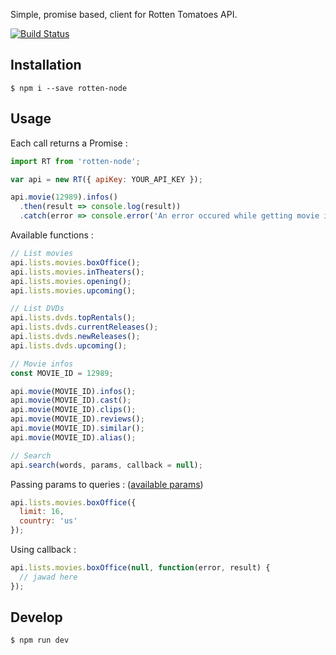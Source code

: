 Simple, promise based, client for Rotten Tomatoes API.

[![Build Status](https://travis-ci.org/mr-wildcard/rotten-node.svg?branch=master)](https://travis-ci.org/mr-wildcard/rotten-node)

## Installation
```
$ npm i --save rotten-node
```

## Usage

Each call returns a Promise :

```javascript
import RT from 'rotten-node';

var api = new RT({ apiKey: YOUR_API_KEY });

api.movie(12989).infos()
  .then(result => console.log(result))
  .catch(error => console.error('An error occured while getting movie infos : %s', error));
```

Available functions :
```javascript
// List movies
api.lists.movies.boxOffice();
api.lists.movies.inTheaters();
api.lists.movies.opening();
api.lists.movies.upcoming();

// List DVDs
api.lists.dvds.topRentals();
api.lists.dvds.currentReleases();
api.lists.dvds.newReleases();
api.lists.dvds.upcoming();

// Movie infos
const MOVIE_ID = 12989;

api.movie(MOVIE_ID).infos();
api.movie(MOVIE_ID).cast();
api.movie(MOVIE_ID).clips();
api.movie(MOVIE_ID).reviews();
api.movie(MOVIE_ID).similar();
api.movie(MOVIE_ID).alias();

// Search
api.search(words, params, callback = null);
```

Passing params to queries : ([available params](http://developer.rottentomatoes.com/io-docs]))
```javascript
api.lists.movies.boxOffice({
  limit: 16,
  country: 'us'
});
```

Using callback :
```javascript
api.lists.movies.boxOffice(null, function(error, result) {
  // jawad here
});
```

## Develop
```
$ npm run dev
```
